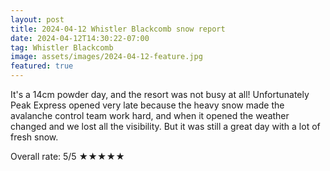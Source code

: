 ```yaml
---
layout: post
title: 2024-04-12 Whistler Blackcomb snow report
date: 2024-04-12T14:30:22-07:00
tag: Whistler Blackcomb
image: assets/images/2024-04-12-feature.jpg
featured: true
---
```


It's a 14cm powder day, and the resort was not busy at all! Unfortunately Peak Express opened very late because the heavy snow made the avalanche control team work hard, and when it opened the weather changed and we lost all the visibility. But it was still a great day with a lot of fresh snow.

Overall rate: 5/5 ★★★★★

